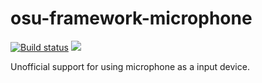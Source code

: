 # osu-framework-microphone

[![Build status](https://ci.appveyor.com/api/projects/status/cyxlpba4l3ic5glc/branch/master?svg=true)](https://ci.appveyor.com/project/andy840119/osu-framework-microphone/branch/master)
[![](https://img.shields.io/badge/月子我婆-passed-ff69b4.svg)](https://github.com/osu-Karaoke/osu-framework-microphone)

Unofficial support for using microphone as a input device.

